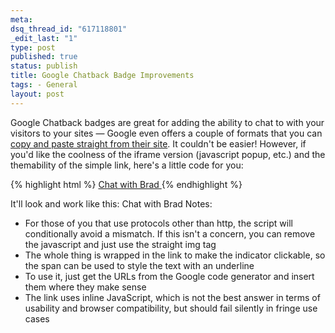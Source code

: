 ```yaml
--- 
meta: 
dsq_thread_id: "617118801" 
_edit_last: "1" 
type: post 
published: true 
status: publish 
title: Google Chatback Badge Improvements 
tags: - General 
layout: post 
--- 
```


Google Chatback badges are great for adding the ability to chat to with your visitors to your sites — Google even offers a couple of formats that you can [copy and paste straight from their site](http://www.google.com/talk/service/badge/New). It couldn't be easier! However, if you'd like the coolness of the iframe version (javascript popup, etc.) and the themability of the simple link, here's a little code for you: 

{% highlight html %}
	<a class="ask-item" 
		title="Chat with Brad instantly" onclick="window.open('http://www.google.com/talk/service/badge/Start?tk=z01q6amlq1do7r41j2498um28pp81ungnf86ajqk6cj1kqrk8htll2t43us1gk2aua89v8akkuuagor6inh581hoqpskhbkb4s9rlur1brtcqen9al2c0gqkj2auj7q0pp25321osdbr2khk7l3ee7msrjvfto918t6v9u15a','Window','menubar=no,width=300,height=500,toolbar=no,resizable=yes');" href="#">
	<script type="text/javascript">
		if(location.protocol.toLowerCase() =='http:'){
			document.write(unescape("%3Cimg src='http://www.google.com/talk/service/badge/Show?tk=z01q6amlqb9e8ste4je59hoj5t9ngb9evhed9couk6fd7lli6i4s1lkuujp02g0mkd9e3b6cm3s9d5uab3ud8et6m2raheov3ugl8r5golbc75mmoi4uol4uhj17kife84ecn2i1rbsikfnkglac5lmh6ooed3sv9d82idslh&w=9&h=9' alt='' /%3E"));
			}
	</script>
	<span>Chat with Brad</span>
	</a>
{% endhighlight %}

It'll look and work like this:  Chat with Brad Notes:

  * For those of you that use protocols other than http, the script will conditionally avoid a mismatch. If this isn't a concern, you can remove the javascript and just use the straight img tag
  * The whole thing is wrapped in the link to make the indicator clickable, so the span can be used to style the text with an underline
  * To use it, just get the URLs from the Google code generator and insert them where they make sense
  * The link uses inline JavaScript, which is not the best answer in terms of usability and browser compatibility, but should fail silently in fringe use cases